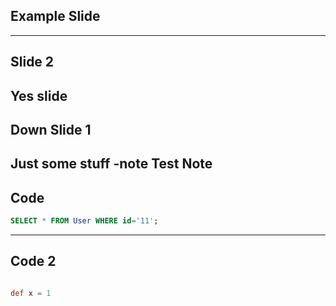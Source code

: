 ## Example Slide

----
## Slide 2

Yes slide
--
## Down Slide 1

Just some stuff
-note
Test Note
----
## Code

```sql
SELECT * FROM User WHERE id='11';
```
----
## Code 2

```groovy

def x = 1

```
